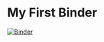 # My First Binder

[![Binder](https://mybinder.org/badge_logo.svg)](https://mybinder.org/v2/gh/ppre-digital/my-first-binder/HEAD)
